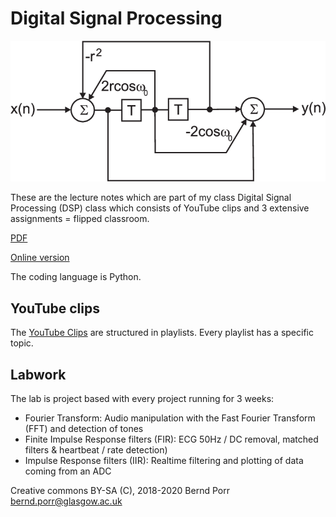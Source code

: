 # Digital Signal Processing

![alt tag](iir_fir_stop.png)

These are the lecture notes which are part of my class Digital Signal
Processing (DSP) class which consists of YouTube clips and 3 extensive
assignments = flipped classroom.

[PDF](https://github.com/berndporr/digital_signal_processing/blob/master/digital_signal_processing.pdf)

[Online version](https://berndporr.github.io/digital_signal_processing/)

The coding language is Python.

## YouTube clips

The [YouTube Clips](https://www.youtube.com/user/DSPcourse)
are structured in playlists. Every playlist has a specific topic.

## Labwork

The lab is project based with every project running for 3 weeks:

  * Fourier Transform: Audio manipulation with the Fast Fourier Transform (FFT) and detection of tones
  * Finite Impulse Response filters (FIR): ECG 50Hz / DC removal, matched filters & heartbeat / rate detection)
  * Impulse Response filters (IIR): Realtime filtering and plotting of data coming from an ADC

Creative commons BY-SA (C), 2018-2020 Bernd Porr <bernd.porr@glasgow.ac.uk>

